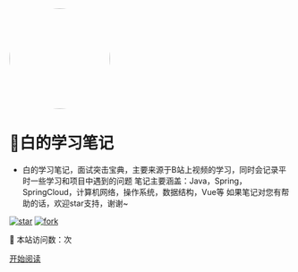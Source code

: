 <img width="180px" style="border-radius: 50%" bor src="./doc/icon/favicon002.ico">

#   📙白的学习笔记

- 白的学习笔记，面试突击宝典，主要来源于B站上视频的学习，同时会记录平时一些学习和项目中遇到的问题 笔记主要涵盖：Java，Spring，SpringCloud，计算机网络，操作系统，数据结构，Vue等 如果笔记对您有帮助的话，欢迎star支持，谢谢~

<a href='https://gitee.com/moxi159753/LearningNotes/stargazers'><img src='https://gitee.com/moxi159753/LearningNotes/badge/star.svg?theme=dark' alt='star'></img></a>
<a href='https://gitee.com/moxi159753/LearningNotes/members'><img src='https://gitee.com/moxi159753/LearningNotes/badge/fork.svg?theme=dark' alt='fork'></img></a>

:rocket: 本站访问数：<span id="busuanzi_value_site_pv"></span>次

[comment]: <> ( [Gitee]&#40;<https://gitee.com/moxi159753/LearningNotes>&#41;)

[comment]: <> ([Github]&#40;<https://github.com/moxi624/LearningNotes>&#41;)
[开始阅读](README.md)



